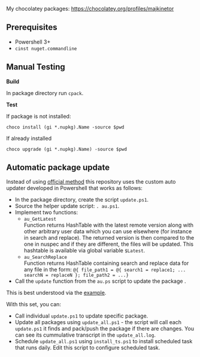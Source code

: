 My chocolatey packages: https://chocolatey.org/profiles/majkinetor

Prerequisites
-------------

- Powershell 3+
- `cinst nuget.commandline`

Manual Testing
--------------

**Build**

In package directory run `cpack`.

**Test**

If package is not installed:

    choco install (gi *.nupkg).Name -source $pwd

If already installed

    choco upgrade (gi *.nupkg).Name) -source $pwd

Automatic package update
------------------------

Instead of using [official method](https://github.com/chocolatey/choco/wiki/AutomaticPackages) this repository uses the custom auto updater developed in Powershell that works as follows:

- In the package directory, create the script `update.ps1`.
- Source the helper update script: `. au.ps1`.
- Implement two functions:
  - `au_GetLatest`   
  Function returns HashTable with the latest remote version along with other arbitrary user data which you can use elsewhere (for instance in search and replace). The returned version is then compared to the one in nuspec and if they are different, the files will be updated. This hashtable is available via global variable `$Latest`.
  - `au_SearchReplace`  
  Function returns HashTable containing search and replace data for any file in the form: `@{ file_path1 = @{ search1 = replace1; ... searchN = replaceN }; file_path2 = ...}`
- Call the `update` function from the `au.ps` script to update the package .


This is best understood via the [example](https://github.com/majkinetor/chocolatey/blob/master/dngrep/update.ps1).

With this set, you can:

- Call individual `update.ps1` to update specific package.
- Update all packages using `update_all.ps1` - the script will call each `update.ps1` it finds and pack/push the package if there are changes. You can see its cummulative transcript in the `update_all.log`.
- Schedule `update_all.ps1` using `install_ts.ps1` to install scheduled task that runs daily. Edit this script to configure scheduled task.
